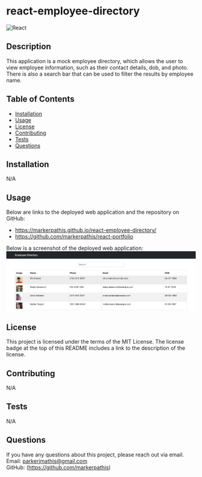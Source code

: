 # react-employee-directory

![React](https://img.shields.io/badge/react-%2320232a.svg?style=for-the-badge&logo=react&logoColor=%2361DAFB)

## Description

This application is a mock employee directory, which allows the user to view employee information, such as their contact details, dob, and photo. There is also a search bar that can be used to filter the results by employee name.

## Table of Contents

- [Installation](#installation)
- [Usage](#usage)
- [License](#license)
- [Contributing](#contributing)
- [Tests](#tests)
- [Questions](#questions)

## Installation

N/A

## Usage

Below are links to the deployed web application and the repository on GitHub:

- https://markerpathis.github.io/react-employee-directory/
- https://github.com/markerpathis/react-portfolio

Below is a screenshot of the deployed web application:
<br>
![alt text](/assets/employee-directory.png)

## License

This project is licensed under the terms of the MIT License. The license badge at the top of this README includes a link to the description of the license.

## Contributing

N/A

## Tests

N/A

## Questions

If you have any questions about this project, please reach out via email. <br />
Email: parkerjmathis@gmail.com
<br />
GitHub: (https://github.com/markerpathis)
